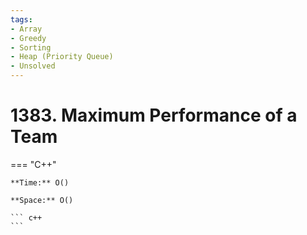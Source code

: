 ```yaml
---
tags:
- Array
- Greedy
- Sorting
- Heap (Priority Queue)
- Unsolved
---
```



# 1383. Maximum Performance of a Team

=== "C++"

    **Time:** O()

    **Space:** O()

    ``` c++
    ```